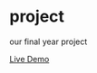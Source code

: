 # project

our final year project

[Live Demo][app]

[app]: https://ai-literary-chatbot.streamlit.app/
